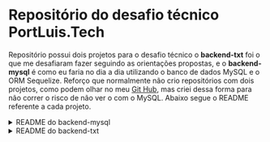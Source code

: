 # Repositório do desafio técnico PortLuis.Tech

Repositório possui dois projetos para o desafio técnico o **backend-txt** foi o que me desafiaram fazer seguindo as orientações propostas, e o **backend-mysql** é como eu faria no dia a dia utilizando o banco de dados MySQL e o ORM Sequelize. Reforço que normalmente não crio repositórios com dois projetos, como podem olhar no meu [Git Hub][Git Hub-url], mas criei dessa forma para não correr o risco de não ver o com o MySQL. Abaixo segue o README referente a cada projeto.

<details>

  <summary>README do backend-mysql</summary>

# backend-mysql

 Repositório possuí projeto desenvolvido para o desafio técnico **PortLuis.tech**, abordando conceitos de `API REST` com CRUD completo utilizando arquitetura Model-Service-Controller (`MSC`), princípios de `POO` e `SOLID`, utilizando `JavaScript`, `express.js`, banco de dados relacional `MySQL`, ORM `Sequelize`, e `docker` para conteinerização.
 Para testes foram usados testes via `Mocha`, `Chai`, `Sinon`.

## Informações adicionais

- Projeto possui ideia de como eu faria a proposta passada, mas utilizando banco de dados MySQL ao invés de arquivos de texto. Reforço que segui o máximo possível o projeto original, mas que se fosse livre, criaria mais tabelas e mais relações para uma melhor organização e padronização.
- Projeto realizado em `JavaScript(es6)`;
- Para testes foram utilizados `Jest`, `Mocha`, `Chai` e `Sinon`;
- Para organização e padronização foi utilizado o `ESLint`;
- Para utilizar o MySQL foi utilizado docker para conteinerização do mesmo;
- Para validação foi utilizado o módulo Node.js [`AJV`](https://ajv.js.org/);
- Utilizei o modulo `fs` em sua versão assíncrona para não ter nenhum tipo de atraso na resposta. Coloquei uma resposta e uma criação de arquivo conforme a proposta inicial;
- Foi utilizadoCommonJS ao invés de ES6, por conta do Sequelize, funciona com uma melhor organização.

## Linguagens e ferramentas usadas

[![Git][Git-logo]][Git-url]
[![ESLint][ESLint-logo]][ESLint-url]
[![JavaScript][JavaScript-logo]][JavaScript-url]
[![NodeJS][NodeJS-logo]][NodeJS-url]
[![Jest][Jest-logo]][Jest-url]
[![Mocha][Mocha-logo]][Mocha-url]
[![Chai][Chai-logo]][Chai-url]
[![Sinon][Sinon-logo]][Sinon-url]
[![Express][Express-logo]][Express-url]
[![Docker][Docker-logo]][Docker-url]
[![MySQL][MySQL-logo]][MySQL-url]
[![Sequelize][Sequelize-logo]][Sequelize-url]
[![Solid][Solid-logo]][Solid-url]
[![Nodemon][Nodemon-logo]][Nodemon-url]
[![.ENV][.ENV-logo]][.ENV-url]
[![AJV][AJV-logo]][AJV-url]

## O que foi desenvolvido

Neste projeto, implementei uma API REST com CRUD, na qual é possível cadastrar notas e pedidos e resgatar notas, pedidos e itens pendentes.

## Variáveis de Ambiente

Para rodar esse projeto, atente-se as variáveis de ambiente no seu .env. Existe um arquivo `.env.example` com as instruções de configurações. Só basta alterar a senha (password), para a senha do seu mysql e caso esteja usando o docker-compose a senha já está informada.

## Instruções para instalar e rodar

1. Clone o repo:

    ```bash
    git clone git@github.com:Ludson96/desafio-portlouis-tech.git
    ```

1. Entre na pasta do repositório que você acabou de clonar:

    ```bash
    cd desafio-portlouis-tech/backend-mysql/
    ```

1. Instale as dependências:

    ```bash
    npm install
    ```

1. Caso queira não tenha mysql instalado tem um arquivo `docker-compose.yml` que conteineriza o mysql, para utiliza-lo basta executar o comando abaixo (ele executa na porta padrão 3306, caso tenha instalado localmente pode ter conflito):

    ```bash
    docker-compose up -d 
    ```

1. Caso queira rodar os testes utilize o comando (por conta dos projetos da Trybe e de outro desafio técnico não deu para fazer todos os testes, mas reforço que tenho conhecimento para realizá-los):

    ```bash
    npm test ou npm test <nome do arquivo de teste>
    ```

1. Utilize algum cliente de teste de API, eu utilizei o [Thunder Client](https://www.thunderclient.com/)

1. Será criado 3 arquivos de texto na pasta `src/database/data`:

- `allNotas.txt` - arquivo com todas as notas;
- `allPedidos.txt` - arquivo com todos os pedidos;
- `pedidosPendentes.txt` - arquivo final com pedidos pendentes, esse é o arquivo final e o **objetivo da aplicação**.

## Diagrama ER

<div align= 'center'>

![Diagrama de relacionamentos das tabelas](Diagrama.jpeg)

</div>

## Endpoints

Abaixo você pode conferir um detalhamento dos endpoints utilizados no projeto. Para realizar as requisições HTTP e consultar o comportamento de cada endpoint, você pode utilizar a extensão [Thunder Client](https://www.thunderclient.com/).

> **OBS: Caso utilize a extensão thunder client no vscode, importe o arquivo `collection_PortLouis.tech.json` que está na raiz do projeto, ele já possui os endpoints cadastrados.**

<details>

  <summary><strong>Pedidos</strong></summary>

### GET /pedido

- Retorna todos os pedidos registrados no banco de dados.
- URL: `http://localhost:PORT/pedido`

### POST /pedido

- Adiciona um novo pedido ao banco de dados.
- URL: `http://localhost:PORT/pedido`
- O corpo da requisição deve seguir o formato abaixo:

``` bash
{
  "cliente": "Fulano10",
  "itensPedido":[
    {
    "numeroItem": 1,
    "codigoProduto": "K22",
    "quantidadeProduto": 10,
    "valorUnitarioProduto": 10.00
    }
  ]
}
```

</details>

<details>

  <summary><strong>Notas</strong></summary>

### GET /nota

- Retorna todas as notas registrados no banco de dados.
- URL: `http://localhost:PORT/nota`

### POST /nota

- Adiciona uma nova nota ao banco de dados.
- URL: `http://localhost:PORT/nota`
- O corpo da requisição deve seguir o formato abaixo:

``` bash
{
  "vendedor": "Fulano1",
  "itensNota":[
    {
    "idPedido": 1,
    "numeroItem": 1,
    "quantidadeProduto": 1
    }
  ]
}
```

</details>

<details>

  <summary><strong>Pedidos Pendentes</strong></summary>

### GET /pendente

- Retorna todos os pedidos pendentes registrados no banco de dados.
- URL: `http://localhost:PORT/pendentes`

</details>

  </details>

  <details>

  ---

  </br>

  <summary>README do backend-txt</summary>

# backend-txt

 Repositório possuí projeto desenvolvido para o desafio técnico **PortLuis.tech**, abordando conceitos de `JavaScript`, `es6`, testes com `Node.js` e módulos.

## Informações adicionais

- Projeto realizado em `JavaScript(es6)`;
- Para testes foram utilizados o `Jest`;
- Para organização e padronização foi utilizado o `ESLint`;
- Para validação foi utilizado o módulo Node.js [`Joi`](https://joi.dev/api/?v=17.9.1);
- Utilizei o modulo `fs` em sua versão síncrona. No entanto, a versão síncrona do fs é mais simples de usar em casos em que não é necessário lidar com um grande volume de operações de leitura/escrita de arquivos, visando um melhor entendimento do código. E por isso ela foi escolhida.

## Linguagens e ferramentas usadas

[![Git][Git-logo]][Git-url]
[![ESLint][ESLint-logo]][ESLint-url]
[![JavaScript][JavaScript-logo]][JavaScript-url]
[![NodeJS][NodeJS-logo]][NodeJS-url]
[![Jest][Jest-logo]][Jest-url]

## O que foi desenvolvido

Neste projeto, implementei um programa cuja execução cruza pedidos e notas gerando uma listagem de pedidos pendentes.

## Instruções para instalar e rodar

1. Clone o repo:

    ```bash
    git clone git@github.com:Ludson96/desafio-portlouis-tech.git
    ```

1. Entre na pasta do repositório que você acabou de clonar:

    ```bash
    cd desafio-portlouis-tech/backend-txt/
    ```

1. Instale as dependências:

    ```bash
    npm install
    ```

1. Caso queira rodar os testes utilize o comando (o console.error é para melhor visualização):

    ```bash
    npm test ou npm test <nome do arquivo de teste>
    ```

1. Inicie a aplicação com o comando:

    ```bash
    npm start
    ```

1. Será criado 4 arquivos de texto, sendo eles:

- `allNotas.txt` - arquivo com todas as notas;
- `allPedidos.txt` - arquivo com todos os pedidos;
- `itensPendentes.txt` - arquivo com itensPendentes;
- `pedidosPendentes.txt` - arquivo final com pedidos pendentes, esse é o arquivo final e o **objetivo da aplicação**.

</details>

[Git Hub-url]: https://github.com/Ludson96
[Git-logo]: https://img.shields.io/badge/git-%23F05033.svg?style=for-the-badge&logo=git&logoColor=white
[Git-url]: https://git-scm.com
[ESLint-logo]: https://img.shields.io/badge/ESLint-4B3263?style=for-the-badge&logo=eslint&logoColor=white
[ESLint-url]: https://eslint.org/
[JavaScript-logo]: https://img.shields.io/badge/javascript-%23323330.svg?style=for-the-badge&logo=javascript&logoColor=%23F7DF1E
[JavaScript-url]: https://www.javascript.com/
[NodeJS-logo]: https://img.shields.io/badge/node.js-6DA55F?style=for-the-badge&logo=node.js&logoColor=white
[NodeJS-url]: https://nodejs.org/en
[Jest-logo]: https://img.shields.io/badge/-jest-%23C21325?style=for-the-badge&logo=jest&logoColor=white
[Jest-url]: https://jestjs.io
[.ENV-logo]: https://img.shields.io/badge/.ENV-ECD53F?logo=dotenv&logoColor=000&style=for-the-badge
[.ENV-url]: https://www.npmjs.com/package/dotenv
[Docker-logo]: https://img.shields.io/badge/docker-%230db7ed.svg?style=for-the-badge&logo=docker&logoColor=white
[Docker-url]: https://www.docker.com
[MySQL-logo]: https://img.shields.io/badge/mysql-%2300f.svg?style=for-the-badge&logo=mysql&logoColor=white
[MySQL-url]: https://www.mysql.com
[Sequelize-logo]: https://img.shields.io/badge/Sequelize-52B0E7?style=for-the-badge&logo=Sequelize&logoColor=white
[Sequelize-url]: https://sequelize.org
[Express-logo]: https://img.shields.io/badge/express.js-%23404d59.svg?style=for-the-badge&logo=express&logoColor=%2361DAFB
[Express-url]: https://expressjs.com
[Mocha-logo]: https://img.shields.io/badge/-mocha-%238D6748?style=for-the-badge&logo=mocha&logoColor=white
[Mocha-url]: https://mochajs.org
[Nodemon-logo]: https://img.shields.io/badge/Nodemon-76D04B?logo=nodemon&logoColor=fff&style=for-the-badge
[Nodemon-url]: https://www.npmjs.com/package/nodemon
[Chai-logo]: https://img.shields.io/badge/Chai-A30701?logo=chai&logoColor=fff&style=for-the-badge
[Chai-url]: https://www.chaijs.com
[Solid-url]: https://pt.wikipedia.org/wiki/SOLID
[Solid-logo]: https://img.shields.io/badge/Solid-2c4f7c?style=for-the-badge&logo=solid&logoColor=c8c9cb
[Sinon-logo]: https://img.shields.io/badge/sinon.js-323330?style=for-the-badge&logo=sinon
[Sinon-url]: https://www.npmjs.com/package/sinon
[AJV-logo]: https://img.shields.io/badge/Ajv-23C8D2.svg?style=for-the-badge&logo=Ajv&logoColor=white
[AJV-url]: https://ajv.js.org/
